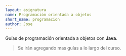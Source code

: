 ```yaml
---
layout: asignatura
name: Programación orientada a objetos
short_name: programacion
author: Jose
---
```


Guías de programación orientada a objetos con **Java**.

> Se irán agregando mas guías a lo largo del curso.


